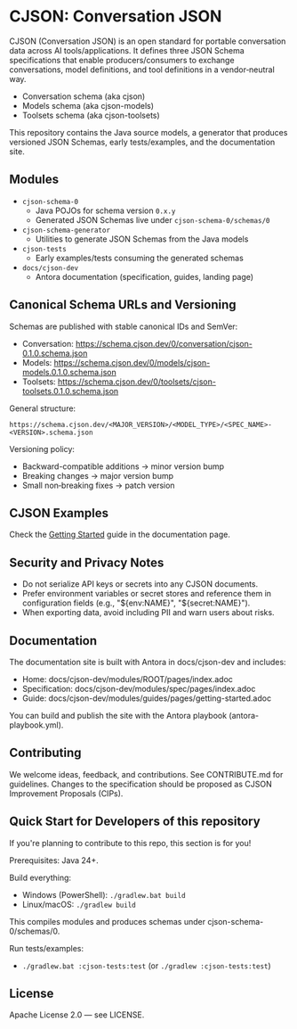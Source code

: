 # CJSON: Conversation JSON

CJSON (Conversation JSON) is an open standard for portable conversation data across AI tools/applications. It defines three JSON Schema specifications that enable producers/consumers to exchange conversations, model definitions, and tool definitions in a vendor‑neutral way.

- Conversation schema (aka cjson)
- Models schema (aka cjson-models)
- Toolsets schema (aka cjson-toolsets)

This repository contains the Java source models, a generator that produces versioned JSON Schemas, early tests/examples, and the documentation site.


## Modules

- `cjson-schema-0`
  - Java POJOs for schema version `0.x.y`
  - Generated JSON Schemas live under `cjson-schema-0/schemas/0`
- `cjson-schema-generator`
  - Utilities to generate JSON Schemas from the Java models
- `cjson-tests`
  - Early examples/tests consuming the generated schemas
- `docs/cjson-dev`
  - Antora documentation (specification, guides, landing page)


## Canonical Schema URLs and Versioning

Schemas are published with stable canonical IDs and SemVer:

- Conversation: https://schema.cjson.dev/0/conversation/cjson-0.1.0.schema.json
- Models: https://schema.cjson.dev/0/models/cjson-models.0.1.0.schema.json
- Toolsets: https://schema.cjson.dev/0/toolsets/cjson-toolsets.0.1.0.schema.json

General structure:

```
https://schema.cjson.dev/<MAJOR_VERSION>/<MODEL_TYPE>/<SPEC_NAME>-<VERSION>.schema.json
```

Versioning policy:
- Backward-compatible additions → minor version bump
- Breaking changes → major version bump
- Small non‑breaking fixes → patch version


## CJSON Examples

Check the [Getting Started](https://docs.cjson.dev/cjson/0.1.0-SNAPSHOT/guides/getting-started.html) guide in the documentation page.

## Security and Privacy Notes

- Do not serialize API keys or secrets into any CJSON documents.
- Prefer environment variables or secret stores and reference them in configuration fields (e.g., "${env:NAME}", "${secret:NAME}").
- When exporting data, avoid including PII and warn users about risks.


## Documentation

The documentation site is built with Antora in docs/cjson-dev and includes:
- Home: docs/cjson-dev/modules/ROOT/pages/index.adoc
- Specification: docs/cjson-dev/modules/spec/pages/index.adoc
- Guide: docs/cjson-dev/modules/guides/pages/getting-started.adoc

You can build and publish the site with the Antora playbook (antora-playbook.yml).


## Contributing

We welcome ideas, feedback, and contributions. See CONTRIBUTE.md for guidelines. Changes to the specification should be proposed as CJSON Improvement Proposals (CIPs).


## Quick Start for Developers of this repository

If you're planning to contribute to this repo, this section is for you!

Prerequisites: Java 24+.

Build everything:

- Windows (PowerShell): `./gradlew.bat build`
- Linux/macOS: `./gradlew build`

This compiles modules and produces schemas under cjson-schema-0/schemas/0.

Run tests/examples:

- `./gradlew.bat :cjson-tests:test` (or `./gradlew :cjson-tests:test`)


## License

Apache License 2.0 — see LICENSE.

